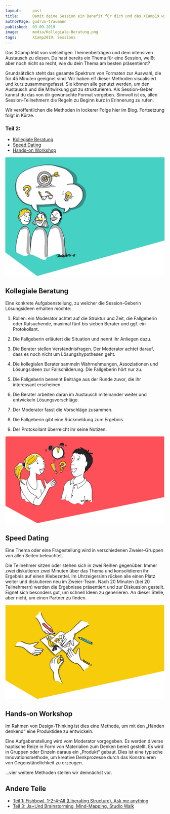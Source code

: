 ```yaml
---
layout:     post
title:      Damit deine Session ein Benefit für dich und das XCamp19 wird (Teil 2)
authorPage: gudrun-traumann
published:  03.09.2019
image:      media/Kollegiale-Beratung.png
tags:       XCamp2019, Sessions
---
```


Das XCamp lebt von vielseitigen Themenbeiträgen und dem intensiven Austausch zu diesen. Du hast bereits ein Thema für
eine Session, weißt aber noch nicht so recht, wie du dein Thema am besten präsentierst?

Grundsätzlich steht das gesamte Spektrum von Formaten zur Auswahl, die für 45 Minuten geeignet sind. Wir haben elf
dieser Methoden visualisiert und kurz zusammengefasst. Sie können alle genutzt werden, um den Austausch und die
Mitwirkung gut zu strukturieren. Als Session-Geber kannst du das von dir gewünschte Format vorgeben. Sinnvoll ist es,
allen Session-Teilnehmern die Regeln zu Beginn kurz in Erinnerung zu rufen.

Wir veröffentlichen die Methoden in lockerer Folge hier im Blog. Fortsetzung folgt in Kürze.

<!--more-->

### Teil 2:

- [Kollegiale Beratung](#kollegiale-beratung)
- [Speed Dating](#speed-dating)
- [Hands-on Workshop](hands-on-workshop)


<a name="kollegiale-beratung"></a>
![Kollegiale Beratung](media/Kollegiale-Beratung.png)

## Kollegiale Beratung
Eine konkrete Aufgabenstellung, zu welcher die Session-Geberin Lösungsideen erhalten möchte:

1. Rollen: ein Moderator achtet auf die Struktur und Zeit, die Fallgeberin oder Ratsuchende, maximal fünf bis sieben Berater und ggf. ein Protokollant.

2. Die Fallgeberin erläutert die Situation und nennt ihr Anliegen dazu.

3. Die Berater stellen Verständnisfragen. Der Moderator achtet darauf, dass es noch nicht um Lösungshypothesen geht.

4. Die kollegialen Berater sammeln Wahrnehmungen, Assoziationen und Lösungsideen zur Fallschilderung. Die Fallgeberin hört nur zu.

5. Die Fallgeberin benennt Beiträge aus der Runde zuvor, die ihr interessant erscheinen.

6. Die Berater arbeiten daran im Austausch miteinander weiter und entwickeln Lösungsvorschläge.

7. Der Moderator fasst die Vorschläge zusammen.

8. Die Fallgeberin gibt eine Rückmeldung zum Ergebnis.

9. Der Protokollant überreicht ihr seine Notizen.

<a name="speed-dating"></a>
![Speed Dating](media/Speed-Dating.png)

## Speed Dating
Eine Thema oder eine Fragestellung wird in verschiedenen Zweier-Gruppen von allen Seiten beleuchtet.

Die Teilnehmer sitzen oder stehen sich in zwei Reihen gegenüber.
Immer zwei diskutieren zwei Minuten über das Thema und konsolidieren ihr Ergebnis auf einen Klebezettel.
Im Uhrzeigersinn rücken alle einen Platz weiter und diskutieren neu im Zweier-Team.
Nach 20 Minuten (bei 20 Teilnehmern) werden die Ergebnisse präsentiert und zur Diskussion gestellt.
Eignet sich besonders gut, um schnell Ideen zu generieren. An dieser Stelle, aber nicht, um einen Partner zu finden.

<a name="hands-on-workshop"></a>
![Hands-on Workshop](media/Hands-on-Workshop.png)

## Hands-on Workshop
Im Rahmen von Design-Thinking ist dies eine Methode, um mit den „Händen denkend“ eine Produktidee zu entwickeln:

Eine Aufgabenstellung wird vom Moderator vorgegeben.
Es werden diverse haptische Reize in Form von Materialien zum Denken bereit gestellt.
Es wird in Gruppen oder Einzeln daraus ein „Produkt“ gebaut.
Dies ist eine typische Innovationsmethode, um kreative Denkprozesse durch das Konstruieren von Gegenständlichkeit zu erzeugen.

…vier weitere Methoden stellen wir demnächst vor.

## Andere Teile

- [Teil 1: Fishbowl, 1-2-4-All (Liberating Structure), Ask me anything](blog/2019-08-25-damit-deine-session-ein-benefit-fuer-dich-und-das-xcamp19-wird-2)
- [Teil 3: Ja+Und Brainstorming, Mind-Mapping, Studio Walk](blog/2019-09-09-damit-deine-session-ein-benefit-fuer-dich-und-das-xcamp19-wird-teil-3)
